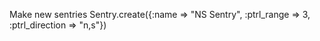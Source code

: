 
Make new sentries
Sentry.create({:name => "NS Sentry", :ptrl_range => 3, :ptrl_direction => "n,s"})
